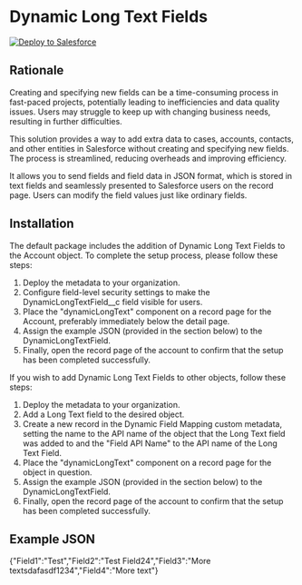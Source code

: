 # Dynamic Long Text Fields

<a href="https://githubsfdeploy.herokuapp.com?owner=chgustaf&amp;repo=dynamic-long-text">
<img src="https://raw.githubusercontent.com/afawcett/githubsfdeploy/master/src/main/webapp/resources/img/deploy.png" alt="Deploy to Salesforce" />
</a>


## Rationale
Creating and specifying new fields can be a time-consuming process in fast-paced projects, potentially leading to inefficiencies and data quality issues. Users may struggle to keep up with changing business needs, resulting in further difficulties.

This solution provides a way to add extra data to cases, accounts, contacts, and other entities in Salesforce without creating and specifying new fields. The process is streamlined, reducing overheads and improving efficiency.

It allows you to send fields and field data in JSON format, which is stored in text fields and seamlessly presented to Salesforce users on the record page. Users can modify the field values just like ordinary fields.

## Installation
The default package includes the addition of Dynamic Long Text Fields to the Account object. To complete the setup process, please follow these steps:

1. Deploy the metadata to your organization.
2. Configure field-level security settings to make the DynamicLongTextField__c field visible for users.
3. Place the "dynamicLongText" component on a record page for the Account, preferably immediately below the detail page.
4. Assign the example JSON (provided in the section below) to the DynamicLongTextField.
5. Finally, open the record page of the account to confirm that the setup has been completed successfully.

If you wish to add Dynamic Long Text Fields to other objects, follow these steps:

1. Deploy the metadata to your organization.
2. Add a Long Text field to the desired object.
3. Create a new record in the Dynamic Field Mapping custom metadata, setting the name to the API name of the object that the Long Text field was added to and the "Field API Name" to the API name of the Long Text Field.
4. Place the "dynamicLongText" component on a record page for the object in question.
5. Assign the example JSON (provided in the section below) to the DynamicLongTextField.
6. Finally, open the record page of the account to confirm that the setup has been completed successfully.

## Example JSON
{"Field1":"Test","Field2":"Test Field24","Field3":"More textsdafasdf1234","Field4":"More text"}